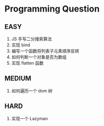 # Programming Question

## EASY

1. JS 手写二分搜索算法
2. 实现 bind
3. 编写一个函数将列表子元素顺序反转
4. 如何判断一个对象是否为数组
5. 实现 flatten 函数

## MEDIUM

1. 如何遍历一个 dom 树

## HARD

1. 实现一个 Lazyman

